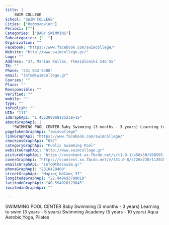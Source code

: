 ```yaml
---
title: |
    SWIM COLLEGE
School: "SWIM COLLEGE"
Cities: ["Θεσσαλονίκη"]
Perioxi: [""]
Categories: ["BABY SWIMMING"]
Subcategories: ["  "]
Organization: ""
Facebook: "https://www.facebook.com/swimcollege/"
Website: "http://www.swimcollege.gr/"
Logo: ""
Address: "37, Marias Kallas, Thessaloniki 546 55"
TK: ""
Phone: "231 042 9400"
email: "info@swimcollege.gr"
Courses: ""
Place: ""
Rensponsible: ""
Verified: ""
mobile: ""
type: ""
toPublish: ""
UID: "111"
idGraphApi: "1.45520026812523E+15"
aboutGraphApi: | 
   "SWIMMING POOL CENTER Baby Swimming (3 months - 3 years) Learning to swim (3 years - 5 years) Swimming Academy (5 years - 10 years) Aqua Aerobic,Yoga, Pilates "
pagetokenGraphApi: "swimcollege"
linkGraphApi: "https://www.facebook.com/swimcollege/"
checkinsGraphApi: "657"
categoryGraphApi: "Public Swimming Pool"
websiteGraphApi: "http://www.swimcollege.gr"
pictureGraphApi: "https://scontent.xx.fbcdn.net/v/t1.0-1/p50x50/988595_1455209791457613_5193546733998173327_n.png?oh=7fe45b59d316ae1eb49c34f7d05382ec&amp;oe=5B3F2EC4"
coverGraphApi: "https://scontent.xx.fbcdn.net/v/t31.0-8/s720x720/11392807_1456484591330133_1330427594578665126_o.jpg?oh=21f59ad24bb6d7c0267fb0af273643a2&amp;oe=5B0BF3C4"
emailsGraphApi: "info@thesswim.gr"
phoneGraphApi: "2310429400"
streetGraphApi: "Μαριας Κάλλας 37"
longitudeGraphApi: "22.949693799019"
latitudeGraphApi: "40.594020129845"
locatedinGraphApi: ""

---
```


SWIMMING POOL CENTER Baby Swimming (3 months - 3 years) Learning to swim (3 years - 5 years) Swimming Academy (5 years - 10 years) Aqua Aerobic,Yoga, Pilates 

